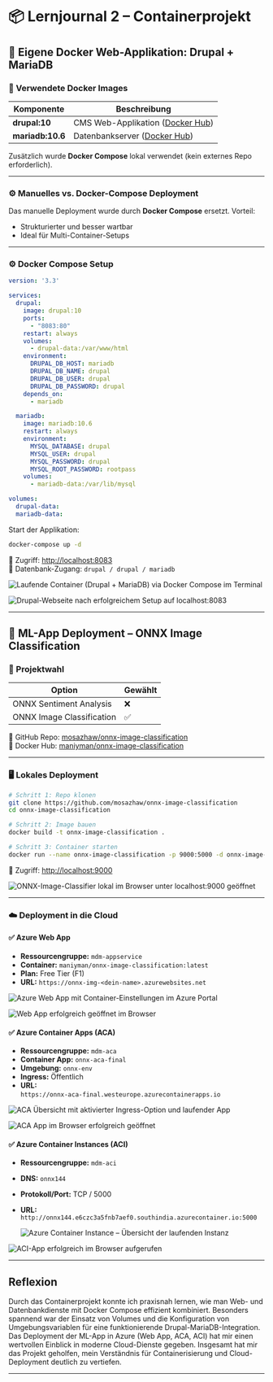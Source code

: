 # 📦 Lernjournal 2 – Containerprojekt

## 🔹 Eigene Docker Web-Applikation: Drupal + MariaDB

### 🐳 Verwendete Docker Images

| Komponente | Beschreibung |
|------------|--------------|
| **drupal:10** | CMS Web-Applikation ([Docker Hub](https://hub.docker.com/_/drupal)) |
| **mariadb:10.6** | Datenbankserver ([Docker Hub](https://hub.docker.com/_/mariadb)) |

Zusätzlich wurde **Docker Compose** lokal verwendet (kein externes Repo erforderlich).

---

### ⚙️ Manuelles vs. Docker-Compose Deployment

Das manuelle Deployment wurde durch **Docker Compose** ersetzt. Vorteil:
- Strukturierter und besser wartbar
- Ideal für Multi-Container-Setups

---

### ⚙️ Docker Compose Setup

```yaml
version: '3.3'

services:
  drupal:
    image: drupal:10
    ports:
      - "8083:80"
    restart: always
    volumes:
      - drupal-data:/var/www/html
    environment:
      DRUPAL_DB_HOST: mariadb
      DRUPAL_DB_NAME: drupal
      DRUPAL_DB_USER: drupal
      DRUPAL_DB_PASSWORD: drupal
    depends_on:
      - mariadb

  mariadb:
    image: mariadb:10.6
    restart: always
    environment:
      MYSQL_DATABASE: drupal
      MYSQL_USER: drupal
      MYSQL_PASSWORD: drupal
      MYSQL_ROOT_PASSWORD: rootpass
    volumes:
      - mariadb-data:/var/lib/mysql

volumes:
  drupal-data:
  mariadb-data:
```

Start der Applikation:
```bash
docker-compose up -d
```

📍 Zugriff: [http://localhost:8083](http://localhost:8083)  
📂 Datenbank-Zugang: `drupal / drupal / mariadb`

![Laufende Container (Drupal + MariaDB) via Docker Compose im Terminal](https://github.com/maniyman/MDM-LernJournal/blob/main/lernjournal2-container/images/Dokumentation%20Docker-Compose%20Deployment.jpg?raw=true)

![Drupal-Webseite nach erfolgreichem Setup auf localhost:8083](https://github.com/maniyman/MDM-LernJournal/blob/main/lernjournal2-container/images/Dokumentation%20Docker-Compose%20Deployment2.jpg?raw=true)

---

## 🤖 ML-App Deployment – ONNX Image Classification

### 🧠 Projektwahl

| Option | Gewählt |
|--------|---------|
| ONNX Sentiment Analysis | ❌ |
| ONNX Image Classification | ✅ |

🔗 GitHub Repo: [mosazhaw/onnx-image-classification](https://github.com/mosazhaw/onnx-image-classification)  
🔗 Docker Hub: [maniyman/onnx-image-classification](https://hub.docker.com/r/maniyman/onnx-image-classification)

---

### 🖥️ Lokales Deployment

```bash
# Schritt 1: Repo klonen
git clone https://github.com/mosazhaw/onnx-image-classification
cd onnx-image-classification

# Schritt 2: Image bauen
docker build -t onnx-image-classification .

# Schritt 3: Container starten
docker run --name onnx-image-classification -p 9000:5000 -d onnx-image-classification
```

📍 Zugriff: [http://localhost:9000](http://localhost:9000)

![ONNX-Image-Classifier lokal im Browser unter localhost:9000 geöffnet](https://github.com/maniyman/MDM-LernJournal/blob/main/lernjournal2-container/images/Dokumentation%20lokales%20Deployment2.jpg?raw=true)

---

### ☁️ Deployment in die Cloud

#### ✅ Azure Web App

- **Ressourcengruppe:** `mdm-appservice`
- **Container:** `maniyman/onnx-image-classification:latest`
- **Plan:** Free Tier (F1)
- **URL:** `https://onnx-img-<dein-name>.azurewebsites.net`

![Azure Web App mit Container-Einstellungen im Azure Portal](https://github.com/maniyman/MDM-LernJournal/blob/main/lernjournal2-container/images/Dokumentation%20Deployment%20Azure%20Web%20App.jpg?raw=true)

![Web App erfolgreich geöffnet im Browser](https://github.com/maniyman/MDM-LernJournal/blob/main/lernjournal2-container/images/Dokumentation%20Deployment%20Azure%20Web%20App2.jpg?raw=true)

#### ✅ Azure Container Apps (ACA)

- **Ressourcengruppe:** `mdm-aca`
- **Container App:** `onnx-aca-final`
- **Umgebung:** `onnx-env`
- **Ingress:** Öffentlich
- **URL:**  
  `https://onnx-aca-final.westeurope.azurecontainerapps.io`

![ACA Übersicht mit aktivierter Ingress-Option und laufender App](https://github.com/maniyman/MDM-LernJournal/blob/main/lernjournal2-container/images/Dokumentation%20Deployment%20ACA.jpg?raw=true)

![ACA App im Browser erfolgreich geöffnet](https://github.com/maniyman/MDM-LernJournal/blob/main/lernjournal2-container/images/Dokumentation%20Deployment%20ACA2.jpg?raw=true)

#### ✅ Azure Container Instances (ACI)

- **Ressourcengruppe:** `mdm-aci`
- **DNS:** `onnx144`
- **Protokoll/Port:** TCP / 5000
- **URL:**  
  `http://onnx144.e6czc3a5fnb7aef0.southindia.azurecontainer.io:5000`

  ![Azure Container Instance – Übersicht der laufenden Instanz](https://github.com/maniyman/MDM-LernJournal/blob/main/lernjournal2-container/images/Dokumentation%20Deployment%20ACI.jpg?raw=true)

![ACI-App erfolgreich im Browser aufgerufen](https://github.com/maniyman/MDM-LernJournal/blob/main/lernjournal2-container/images/Dokumentation%20Deployment%20ACI2.jpg?raw=true)

---

## Reflexion

Durch das Containerprojekt konnte ich praxisnah lernen, wie man Web- und Datenbankdienste mit Docker Compose effizient kombiniert. Besonders spannend war der Einsatz von Volumes und die Konfiguration von Umgebungsvariablen für eine funktionierende Drupal-MariaDB-Integration. Das Deployment der ML-App in Azure (Web App, ACA, ACI) hat mir einen wertvollen Einblick in moderne Cloud-Dienste gegeben. Insgesamt hat mir das Projekt geholfen, mein Verständnis für Containerisierung und Cloud-Deployment deutlich zu vertiefen.



---


